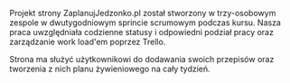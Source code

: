 Projekt strony ZaplanujJedzonko.pl został stworzony w trzy-osobowym zespole w dwutygodniowym sprincie scrumowym podczas kursu. Nasza praca uwzględniała codzienne statusy i odpowiedni podział pracy oraz zarządzanie work load'em poprzez Trello.

Strona ma służyć użytkownikowi do dodawania swoich przepisów oraz tworzenia z nich planu żywieniowego na cały tydzień.
